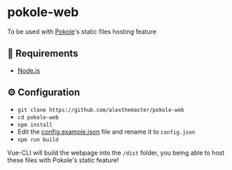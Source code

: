 # pokole-web
To be used with [Pokole](https://github.com/alexthemaster/pokole)'s static files hosting feature

## 📝 Requirements
- [Node.js](https://nodejs.org/en/)

## ⚙️ Configuration
- `git clone https://github.com/alexthemaster/pokole-web`
- `cd pokole-web`
- `npm install`
- Edit the [config.example.json](./src/config.example.json) file and rename it to `config.json`
- `npm run build`

Vue-CLI will build the webpage into the `/dist` folder, you being able to host these files with Pokole's static feature!